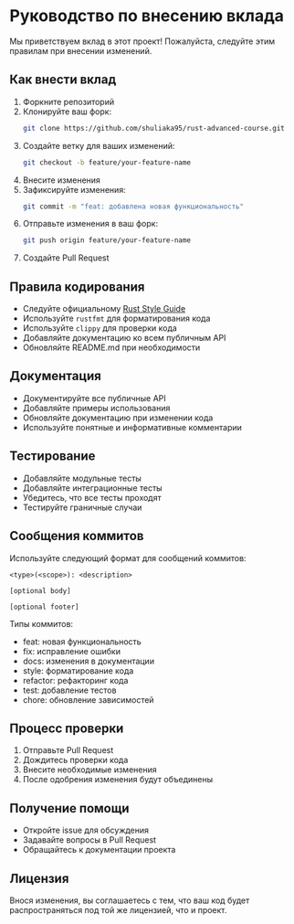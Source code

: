 # Руководство по внесению вклада

Мы приветствуем вклад в этот проект! Пожалуйста, следуйте этим правилам при внесении изменений.

## Как внести вклад

1. Форкните репозиторий
2. Клонируйте ваш форк:
   ```bash
   git clone https://github.com/shuliaka95/rust-advanced-course.git
   ```
3. Создайте ветку для ваших изменений:
   ```bash
   git checkout -b feature/your-feature-name
   ```
4. Внесите изменения
5. Зафиксируйте изменения:
   ```bash
   git commit -m "feat: добавлена новая функциональность"
   ```
6. Отправьте изменения в ваш форк:
   ```bash
   git push origin feature/your-feature-name
   ```
7. Создайте Pull Request

## Правила кодирования

- Следуйте официальному [Rust Style Guide](https://rust-lang.github.io/api-guidelines/)
- Используйте `rustfmt` для форматирования кода
- Используйте `clippy` для проверки кода
- Добавляйте документацию ко всем публичным API
- Обновляйте README.md при необходимости

## Документация

- Документируйте все публичные API
- Добавляйте примеры использования
- Обновляйте документацию при изменении кода
- Используйте понятные и информативные комментарии

## Тестирование

- Добавляйте модульные тесты
- Добавляйте интеграционные тесты
- Убедитесь, что все тесты проходят
- Тестируйте граничные случаи

## Сообщения коммитов

Используйте следующий формат для сообщений коммитов:

```
<type>(<scope>): <description>

[optional body]

[optional footer]
```

Типы коммитов:
- feat: новая функциональность
- fix: исправление ошибки
- docs: изменения в документации
- style: форматирование кода
- refactor: рефакторинг кода
- test: добавление тестов
- chore: обновление зависимостей

## Процесс проверки

1. Отправьте Pull Request
2. Дождитесь проверки кода
3. Внесите необходимые изменения
4. После одобрения изменения будут объединены

## Получение помощи

- Откройте issue для обсуждения
- Задавайте вопросы в Pull Request
- Обращайтесь к документации проекта

## Лицензия

Внося изменения, вы соглашаетесь с тем, что ваш код будет распространяться под той же лицензией, что и проект. 